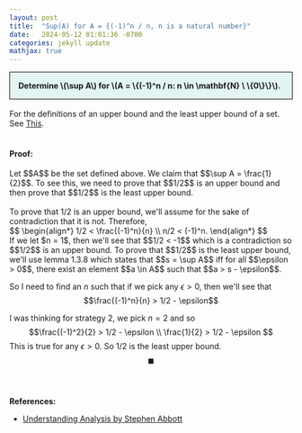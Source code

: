 ```yaml
---
layout: post
title:  "Sup(A) for A = {(-1)^n / n, n is a natural number}"
date:   2024-05-12 01:01:36 -0700
categories: jekyll update
mathjax: true
---
```

<div style="background-color: #E3F4F4; padding: 15px 15px 15px 15px; border:1px solid black;">
  <b>Determine \(\sup A\) for \(A = \{(-1)^n / n: n \in \mathbf{N} \ \{0\}\}\).</b>
</div>
<br>
For the definitions of an upper bound and the least upper bound of a set. See <a href="https://strncat.github.io/jekyll/update/2024/05/03/analysis-set-bounded.html">This</a>.
<br>
<br>
<h4><b>Proof:</b></h4>
Let $$A$$ be the set defined above. We claim that $$\sup A = \frac{1}{2}$$. To see this, we need to prove that $$1/2$$ is an upper bound and then prove that $$1/2$$ is the least upper bound.
<br>
<br>
To prove that 1/2 is an upper bound, we'll assume for the sake of contradiction that it is not. Therefore,
<div>
$$
\begin{align*}
1/2 < \frac{(-1)^n}{n} \\
n/2 < (-1)^n.
\end{align*}
$$
</div>
If we let $n = 1$, then we'll see that $$1/2 < -1$$ which is a contradiction so $$1/2$$ is an upper bound. To prove that $$1/2$$ is the least upper bound, we'll use lemma 1.3.8 which states  that $$s = \sup A$$ iff for all $$\epsilon > 0$$, there exist an element $$a \in A$$ such that $$a > s - \epsilon$$. 


So I need to find an $n$ such that if we pick any $\epsilon > 0$, then we'll see that $$\frac{(-1)^n}{n} > 1/2 - \epsilon$$

I was thinking for strategy 2, we pick $n = 2$ and so
$$\frac{(-1)^2}{2} > 1/2 - \epsilon \\
  \frac{1}{2} > 1/2 - \epsilon $$
This is true for any $\epsilon > 0$. So 1/2 is the least upper bound.
$$\blacksquare$$
<br>
<br>
<!------------------------------------------------------------------------------------>
<b>References:</b>
<ul>
<li><a href="https://www.amazon.com/Understanding-Analysis-Undergraduate-Texts-Mathematics/dp/1493927116">Understanding Analysis by Stephen Abbott</a></li>
</ul>